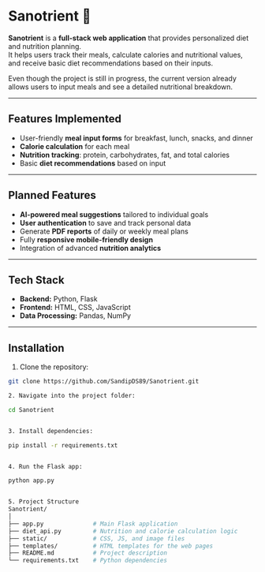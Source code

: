 # Sanotrient 🍎

**Sanotrient** is a **full-stack web application** that provides personalized diet and nutrition planning.  
It helps users track their meals, calculate calories and nutritional values, and receive basic diet recommendations based on their inputs.

Even though the project is still in progress, the current version already allows users to input meals and see a detailed nutritional breakdown.

---

## Features Implemented
- User-friendly **meal input forms** for breakfast, lunch, snacks, and dinner  
- **Calorie calculation** for each meal  
- **Nutrition tracking**: protein, carbohydrates, fat, and total calories  
- Basic **diet recommendations** based on input  

---

## Planned Features
- **AI-powered meal suggestions** tailored to individual goals  
- **User authentication** to save and track personal data  
- Generate **PDF reports** of daily or weekly meal plans  
- Fully **responsive mobile-friendly design**  
- Integration of advanced **nutrition analytics**  

---

## Tech Stack
- **Backend:** Python, Flask  
- **Frontend:** HTML, CSS, JavaScript  
- **Data Processing:** Pandas, NumPy  

---

## Installation

1. Clone the repository:

```bash
git clone https://github.com/SandipDS89/Sanotrient.git

2. Navigate into the project folder:

cd Sanotrient


3. Install dependencies:

pip install -r requirements.txt


4. Run the Flask app:

python app.py


5. Project Structure
Sanotrient/
│
├── app.py              # Main Flask application
├── diet_api.py         # Nutrition and calorie calculation logic
├── static/             # CSS, JS, and image files
├── templates/          # HTML templates for the web pages
├── README.md           # Project description
└── requirements.txt    # Python dependencies
